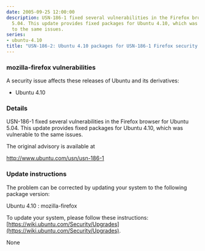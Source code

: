 ```yaml
---
date: 2005-09-25 12:00:00
description: USN-186-1 fixed several vulnerabilities in the Firefox browser for Ubuntu
  5.04. This update provides fixed packages for Ubuntu 4.10, which was vulnerable
  to the same issues.
series:
- ubuntu-4.10
title: "USN-186-2: Ubuntu 4.10 packages for USN-186-1 Firefox security update"
---
```


### mozilla-firefox vulnerabilities

A security issue affects these releases of Ubuntu and its derivatives:

* Ubuntu 4.10

### Details

USN-186-1 fixed several vulnerabilities in the Firefox browser for Ubuntu 5.04. This update provides fixed packages for Ubuntu 4.10, which was vulnerable to the same issues.

The original advisory is available at

 http://www.ubuntu.com/usn/usn-186-1

### Update instructions

The problem can be corrected by updating your system to the following package version:

Ubuntu 4.10
 : mozilla-firefox 

To update your system, please follow these instructions: [https://wiki.ubuntu.com/Security/Upgrades](https://wiki.ubuntu.com/Security/Upgrades).

None
